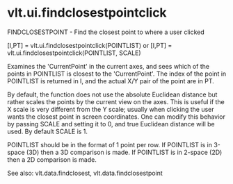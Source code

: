 # vlt.ui.findclosestpointclick

  FINDCLOSESTPOINT - Find the closest point to where a user clicked
 
   [I,PT] = vlt.ui.findclosestpointclick(POINTLIST)
     or 
   [I,PT] = vlt.ui.findclosestpointclick(POINTLIST, SCALE)
 
   Examines the 'CurrentPoint' in the current axes, and sees
   which of the points in POINTLIST is closest to the 'CurrentPoint'.
   The index of the point in POINTLIST is returned in I, and the 
   actual X/Y pair of the point are in PT.
 
   By default, the function does not use the absolute Euclidean distance
   but rather scales the points by the current view on the axes. This is useful
   if the X scale is very different from the Y scale; usually when clicking the
   user wants the closest point in screen coordinates. One can modify this
   behavior by passing SCALE and setting it to 0, and true Euclidean distance
   will be used.  By default SCALE is 1.
 
   POINTLIST should be in the format of 1 point per row.
   If POINTLIST is in 3-space (3D) then a 3D comparison is made.
   If POINTLIST is in 2-space (2D) then a 2D comparison is made.
  
   See also: vlt.data.findclosest, vlt.data.findclosestpoint

